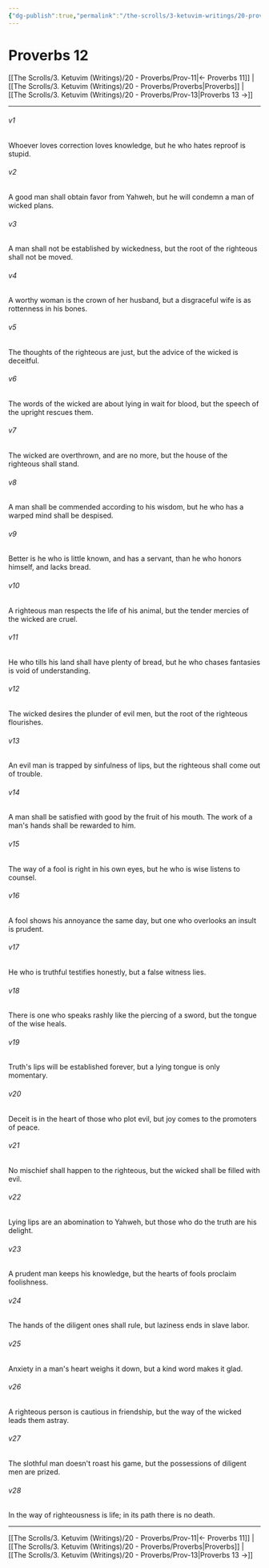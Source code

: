 ```yaml
---
{"dg-publish":true,"permalink":"/the-scrolls/3-ketuvim-writings/20-proverbs/prov-12/","tags":["#TheScrolls","#Ketuvim"]}
---
```



# Proverbs 12

[[The Scrolls/3. Ketuvim (Writings)/20 - Proverbs/Prov-11\|← Proverbs 11]] | [[The Scrolls/3. Ketuvim (Writings)/20 - Proverbs/Proverbs\|Proverbs]] | [[The Scrolls/3. Ketuvim (Writings)/20 - Proverbs/Prov-13\|Proverbs 13 →]]
***



###### v1 
Whoever loves correction loves knowledge, but he who hates reproof is stupid. 

###### v2 
A good man shall obtain favor from Yahweh, but he will condemn a man of wicked plans. 

###### v3 
A man shall not be established by wickedness, but the root of the righteous shall not be moved. 

###### v4 
A worthy woman is the crown of her husband, but a disgraceful wife is as rottenness in his bones. 

###### v5 
The thoughts of the righteous are just, but the advice of the wicked is deceitful. 

###### v6 
The words of the wicked are about lying in wait for blood, but the speech of the upright rescues them. 

###### v7 
The wicked are overthrown, and are no more, but the house of the righteous shall stand. 

###### v8 
A man shall be commended according to his wisdom, but he who has a warped mind shall be despised. 

###### v9 
Better is he who is little known, and has a servant, than he who honors himself, and lacks bread. 

###### v10 
A righteous man respects the life of his animal, but the tender mercies of the wicked are cruel. 

###### v11 
He who tills his land shall have plenty of bread, but he who chases fantasies is void of understanding. 

###### v12 
The wicked desires the plunder of evil men, but the root of the righteous flourishes. 

###### v13 
An evil man is trapped by sinfulness of lips, but the righteous shall come out of trouble. 

###### v14 
A man shall be satisfied with good by the fruit of his mouth. The work of a man's hands shall be rewarded to him. 

###### v15 
The way of a fool is right in his own eyes, but he who is wise listens to counsel. 

###### v16 
A fool shows his annoyance the same day, but one who overlooks an insult is prudent. 

###### v17 
He who is truthful testifies honestly, but a false witness lies. 

###### v18 
There is one who speaks rashly like the piercing of a sword, but the tongue of the wise heals. 

###### v19 
Truth's lips will be established forever, but a lying tongue is only momentary. 

###### v20 
Deceit is in the heart of those who plot evil, but joy comes to the promoters of peace. 

###### v21 
No mischief shall happen to the righteous, but the wicked shall be filled with evil. 

###### v22 
Lying lips are an abomination to Yahweh, but those who do the truth are his delight. 

###### v23 
A prudent man keeps his knowledge, but the hearts of fools proclaim foolishness. 

###### v24 
The hands of the diligent ones shall rule, but laziness ends in slave labor. 

###### v25 
Anxiety in a man's heart weighs it down, but a kind word makes it glad. 

###### v26 
A righteous person is cautious in friendship, but the way of the wicked leads them astray. 

###### v27 
The slothful man doesn't roast his game, but the possessions of diligent men are prized. 

###### v28 
In the way of righteousness is life; in its path there is no death.

***
[[The Scrolls/3. Ketuvim (Writings)/20 - Proverbs/Prov-11\|← Proverbs 11]] | [[The Scrolls/3. Ketuvim (Writings)/20 - Proverbs/Proverbs\|Proverbs]] | [[The Scrolls/3. Ketuvim (Writings)/20 - Proverbs/Prov-13\|Proverbs 13 →]]
